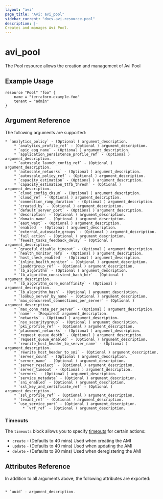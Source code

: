 ```yaml
---
layout: "avi"
page_title: "Avi: avi_pool"
sidebar_current: "docs-avi-resource-pool"
description: |-
Creates and manages Avi Pool.
---
```


# avi_pool

The Pool resource allows the creation and management of Avi Pool

## Example Usage

```hcl
resource "Pool" "foo" {
    name = "terraform-example-foo"
    tenant = "admin"
}
```

## Argument Reference

The following arguments are supported:

    * `analytics_policy` - (Optional ) argument_description.
        * `analytics_profile_ref` - (Optional ) argument_description.
        * `apic_epg_name` - (Optional ) argument_description.
        * `application_persistence_profile_ref` - (Optional ) argument_description.
        * `autoscale_launch_config_ref` - (Optional ) argument_description.
        * `autoscale_networks` - (Optional ) argument_description.
        * `autoscale_policy_ref` - (Optional ) argument_description.
        * `capacity_estimation` - (Optional ) argument_description.
        * `capacity_estimation_ttfb_thresh` - (Optional ) argument_description.
        * `cloud_config_cksum` - (Optional ) argument_description.
        * `cloud_ref` - (Optional ) argument_description.
        * `connection_ramp_duration` - (Optional ) argument_description.
        * `created_by` - (Optional ) argument_description.
        * `default_server_port` - (Optional ) argument_description.
        * `description` - (Optional ) argument_description.
        * `domain_name` - (Optional ) argument_description.
        * `east_west` - (Optional ) argument_description.
        * `enabled` - (Optional ) argument_description.
        * `external_autoscale_groups` - (Optional ) argument_description.
        * `fail_action` - (Optional ) argument_description.
        * `fewest_tasks_feedback_delay` - (Optional ) argument_description.
        * `graceful_disable_timeout` - (Optional ) argument_description.
        * `health_monitor_refs` - (Optional ) argument_description.
        * `host_check_enabled` - (Optional ) argument_description.
        * `inline_health_monitor` - (Optional ) argument_description.
        * `ipaddrgroup_ref` - (Optional ) argument_description.
        * `lb_algorithm` - (Optional ) argument_description.
        * `lb_algorithm_consistent_hash_hdr` - (Optional ) argument_description.
        * `lb_algorithm_core_nonaffinity` - (Optional ) argument_description.
        * `lb_algorithm_hash` - (Optional ) argument_description.
        * `lookup_server_by_name` - (Optional ) argument_description.
        * `max_concurrent_connections_per_server` - (Optional ) argument_description.
        * `max_conn_rate_per_server` - (Optional ) argument_description.
        * `name` - (Required) argument_description.
        * `networks` - (Optional ) argument_description.
        * `nsx_securitygroup` - (Optional ) argument_description.
        * `pki_profile_ref` - (Optional ) argument_description.
        * `placement_networks` - (Optional ) argument_description.
        * `request_queue_depth` - (Optional ) argument_description.
        * `request_queue_enabled` - (Optional ) argument_description.
        * `rewrite_host_header_to_server_name` - (Optional ) argument_description.
        * `rewrite_host_header_to_sni` - (Optional ) argument_description.
        * `server_count` - (Optional ) argument_description.
        * `server_name` - (Optional ) argument_description.
        * `server_reselect` - (Optional ) argument_description.
        * `server_timeout` - (Optional ) argument_description.
        * `servers` - (Optional ) argument_description.
        * `service_metadata` - (Optional ) argument_description.
        * `sni_enabled` - (Optional ) argument_description.
        * `ssl_key_and_certificate_ref` - (Optional ) argument_description.
        * `ssl_profile_ref` - (Optional ) argument_description.
        * `tenant_ref` - (Optional ) argument_description.
        * `use_service_port` - (Optional ) argument_description.
            * `vrf_ref` - (Optional ) argument_description.
    
### Timeouts

The `timeouts` block allows you to specify [timeouts](https://www.terraform.io/docs/configuration/resources.html#timeouts) for certain actions:

* `create` - (Defaults to 40 mins) Used when creating the AMI
* `update` - (Defaults to 40 mins) Used when updating the AMI
* `delete` - (Defaults to 90 mins) Used when deregistering the AMI

## Attributes Reference

In addition to all arguments above, the following attributes are exported:

                                                                                                                                                                                                                        * `uuid` - argument_description.
        

